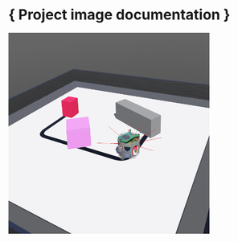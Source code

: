 # { Project image documentation }

<img src="Assets/e-puck_line_demo.png" alt="robot images" width="400" height="400">

